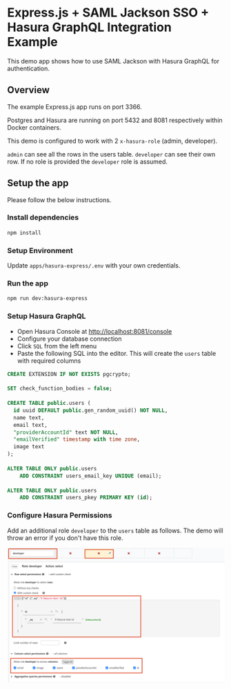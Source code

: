 # Express.js + SAML Jackson SSO + Hasura GraphQL Integration Example

This demo app shows how to use SAML Jackson with Hasura GraphQL for authentication.

## Overview

The example Express.js app runs on port 3366.

Postgres and Hasura are running on port 5432 and 8081 respectively within Docker containers.

This demo is configured to work with 2 `x-hasura-role` (admin, developer).

`admin` can see all the rows in the users table. `developer` can see their own row. If no role is provided the `developer` role is assumed.

## Setup the app

Please follow the below instructions.

### Install dependencies

```bash
npm install
```

### Setup Environment

Update `apps/hasura-express/.env` with your own credentials.

### Run the app

```bash
npm run dev:hasura-express
```

### Setup Hasura GraphQL

- Open Hasura Console at [http://localhost:8081/console](http://localhost:8081/console)
- Configure your database connection
- Click `SQL` from the left menu
- Paste the following SQL into the editor. This will create the `users` table with required columns

```sql
CREATE EXTENSION IF NOT EXISTS pgcrypto;

SET check_function_bodies = false;

CREATE TABLE public.users (
  id uuid DEFAULT public.gen_random_uuid() NOT NULL,
  name text,
  email text,
  "providerAccountId" text NOT NULL,
  "emailVerified" timestamp with time zone,
  image text
);

ALTER TABLE ONLY public.users
    ADD CONSTRAINT users_email_key UNIQUE (email);

ALTER TABLE ONLY public.users
    ADD CONSTRAINT users_pkey PRIMARY KEY (id);
```

### Configure Hasura Permissions

Add an additional role `developer` to the `users` table as follows. The demo will throw an error if you don't have this role.

![img alt](assets/hasura-set-role.png)

